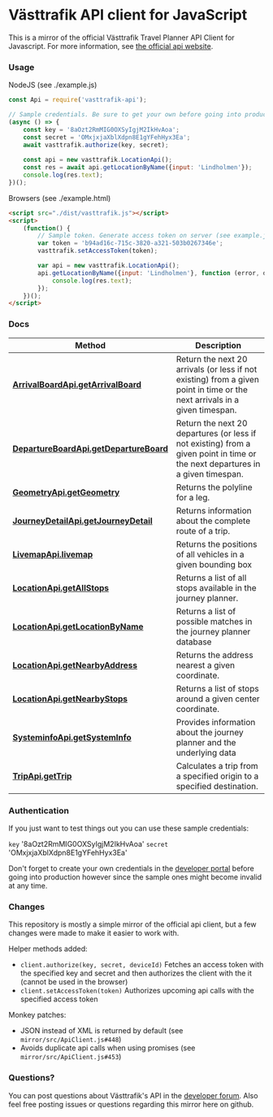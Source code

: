 # Västtrafik API client for JavaScript

This is a mirror of the official Västtrafik Travel Planner API Client for Javascript. For more information, see [the official api website](https://developer.vasttrafik.se/portal/#/api/Reseplaneraren/v2/landerss).

### Usage

NodeJS (see ./example.js)
```js
const Api = require('vasttrafik-api');

// Sample credentials. Be sure to get your own before going into production.
(async () => {
    const key = '8aOzt2RmMIG0OXSyIgjM2IkHvAoa';
    const secret = 'OMxjxjaXblXdpn8E1gYFehHyx3Ea';
    await vasttrafik.authorize(key, secret);
    
    const api = new vasttrafik.LocationApi();
    const res = await api.getLocationByName({input: 'Lindholmen'});
    console.log(res.text);
})();
```

Browsers (see ./example.html)
```html
<script src="./dist/vasttrafik.js"></script>
<script>
    (function() {
        // Sample token. Generate access token on server (see example.js)
        var token = 'b94ad16c-715c-3820-a321-503b0267346e';
        vasttrafik.setAccessToken(token);

        var api = new vasttrafik.LocationApi();
        api.getLocationByName({input: 'Lindholmen'}, function (error, data, res) {
            console.log(res.text);
        });
    })();
</script>
```

### Docs
Method | Description
------------- | -------------
[**ArrivalBoardApi.getArrivalBoard**](mirror/docs/ArrivalBoardApi.md#getArrivalBoard) | Return the next 20 arrivals (or less if not existing) from a given point in time or the next arrivals in a given timespan.
[**DepartureBoardApi.getDepartureBoard**](mirror/docs/DepartureBoardApi.md#getDepartureBoard) | Return the next 20 departures (or less if not existing) from a given point in time or the next departures in a given timespan.
[**GeometryApi.getGeometry**](mirror/docs/GeometryApi.md#getGeometry) | Returns the polyline for a leg.
[**JourneyDetailApi.getJourneyDetail**](mirror/docs/JourneyDetailApi.md#getJourneyDetail) | Returns information about the complete route of a trip.
[**LivemapApi.livemap**](mirror/docs/LivemapApi.md#livemap) | Returns the positions of all vehicles in a given bounding box
[**LocationApi.getAllStops**](mirror/docs/LocationApi.md#getAllStops) | Returns a list of all stops available in the journey planner.
[**LocationApi.getLocationByName**](mirror/docs/LocationApi.md#getLocationByName) | Returns a list of possible matches in the journey planner database
[**LocationApi.getNearbyAddress**](mirror/docs/LocationApi.md#getNearbyAddress) | Returns the address nearest a given coordinate.
[**LocationApi.getNearbyStops**](mirror/docs/LocationApi.md#getNearbyStops) | Returns a list of stops around a given center coordinate.
[**SysteminfoApi.getSystemInfo**](mirror/docs/SysteminfoApi.md#getSystemInfo) | Provides information about the journey planner and the underlying data
[**TripApi.getTrip**](mirror/docs/TripApi.md#getTrip) | Calculates a trip from a specified origin to a specified destination.

### Authentication
If you just want to test things out you can use these sample credentials:

`key` '8aOzt2RmMIG0OXSyIgjM2IkHvAoa'
`secret` 'OMxjxjaXblXdpn8E1gYFehHyx3Ea'
 
 Don't forget to create your own credentials in the [developer portal](https://developer.vasttrafik.se/portal/#/) before going into production however since the sample ones might become invalid at any time.

### Changes
This repository is mostly a simple mirror of the official api client, but a few changes were made to make it easier to work with.

Helper methods added:
- `client.authorize(key, secret, deviceId)` Fetches an access token with the specified key and secret and then authorizes the client with the it (cannot be used in the browser)
- `client.setAccessToken(token)` Authorizes upcoming api calls with the specified access token

Monkey patches:
- JSON instead of XML is returned by default (see `mirror/src/ApiClient.js#448`)
- Avoids duplicate api calls when using promises (see `mirror/src/ApiClient.js#453`)

### Questions?
You can post questions about Västtrafik's API in the [developer forum](https://developer.vasttrafik.se/portal/#/community/forum/9). Also feel free posting issues or questions regarding this mirror here on github.
